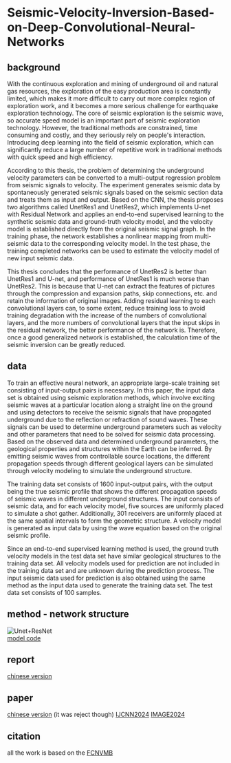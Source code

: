 # Seismic-Velocity-Inversion-Based-on-Deep-Convolutional-Neural-Networks

## background
With the continuous exploration and mining of underground oil and natural gas resources, the exploration of the easy production area is constantly limited, which makes it more difficult to carry out more complex region of exploration work, and it becomes a more serious challenge for earthquake exploration technology. The core of seismic exploration is the seismic wave, so accurate speed model is an important part of seismic exploration technology. However, the traditional methods are constrained, time consuming and costly, and they seriously rely on people's interaction. Introducing deep learning into the field of seismic exploration, which can significantly reduce a large number of repetitive work in traditional methods with quick speed and high efficiency.

According to this thesis, the problem of determining the underground velocity parameters can be converted to a multi-output regression problem from seismic signals to velocity. The experiment generates seismic data by spontaneously generated seismic signals based on the seismic section data and treats them as input and output. Based on the CNN, the thesis proposes two algorithms called UnetRes1 and UnetRes2, which implements U-net with Residual Network and applies an end-to-end supervised learning to the synthetic seismic data and ground-truth velocity model, and the velocity model is established directly from the original seismic signal graph. In the training phase, the network establishes a nonlinear mapping from multi-seismic data to the corresponding velocity model. In the test phase, the training completed networks can be used to estimate the velocity model of new input seismic data.

This thesis concludes that the performance of UnetRes2 is better than UnetRes1 and U-net, and performance of UnetRes1 is much worse than UnetRes2. This is because that U-net can extract the features of pictures through the compression and expansion paths, skip connections, etc. and retain the information of original images. Adding residual learning to each convolutional layers can, to some extent, reduce training loss to avoid training degradation with the increase of the numbers of convolutional layers, and the more numbers of convolutional layers that the input skips in the residual network, the better performance of the network is. Therefore, once a good generalized network is established, the calculation time of the seismic inversion can be greatly reduced.

## data
To train an effective neural network, an appropriate large-scale training set consisting of input-output pairs is necessary. In this paper, the input data set is obtained using seismic exploration methods, which involve exciting seismic waves at a particular location along a straight line on the ground and using detectors to receive the seismic signals that have propagated underground due to the reflection or refraction of sound waves. These signals can be used to determine underground parameters such as velocity and other parameters that need to be solved for seismic data processing. Based on the observed data and determined underground parameters, the geological properties and structures within the Earth can be inferred. By emitting seismic waves from controllable source locations, the different propagation speeds through different geological layers can be simulated through velocity modeling to simulate the underground structure.

The training data set consists of 1600 input-output pairs, with the output being the true seismic profile that shows the different propagation speeds of seismic waves in different underground structures. The input consists of seismic data, and for each velocity model, five sources are uniformly placed to simulate a shot gather. Additionally, 301 receivers are uniformly placed at the same spatial intervals to form the geometric structure. A velocity model is generated as input data by using the wave equation based on the original seismic profile.

Since an end-to-end supervised learning method is used, the ground truth velocity models in the test data set have similar geological structures to the training data set. All velocity models used for prediction are not included in the training data set and are unknown during the prediction process. The input seismic data used for prediction is also obtained using the same method as the input data used to generate the training data set. The test data set consists of 100 samples.

## method - network structure
![Unet+ResNet](https://github.com/Yiran-H/Seismic-Velocity-Inversion-Based-on-Deep-Convolutional-Neural-Networks/blob/main/UnetRes2.png)
<br>[model code](https://github.com/Yiran-H/Seismic-Velocity-Inversion-Based-on-Deep-Convolutional-Neural-Networks/blob/main/func/UnetRes2.py)

## report
[chinese version](https://github.com/Yiran-H/Seismic-Velocity-Inversion-Based-on-Deep-Convolutional-Neural-Networks/blob/main/undergraduate_thesis.pdf)

## paper
[chinese version](https://github.com/Yiran-H/Seismic-Velocity-Inversion-Based-on-Deep-Convolutional-Neural-Networks/blob/main/20220712_O_origin_reject.pdf)
(it was reject though)
[IJCNN2024](https://github.com/Yiran-H/Seismic-Velocity-Inversion-Based-on-Deep-Convolutional-Neural-Networks/blob/main/IJCNN2024-PanHuangWangLiXu.pdf)
[IMAGE2024](https://github.com/Yiran-H/Seismic-Velocity-Inversion-Based-on-Deep-Convolutional-Neural-Networks/blob/main/huang-et-al-2024-date-driven-seismic-velocity-inversion-via-deep-residual-u-net.pdf)

## citation
all the work is based on the [FCNVMB](https://github.com/YangFangShu/FCNVMB-Deep-learning-based-seismic-velocity-model-building)
